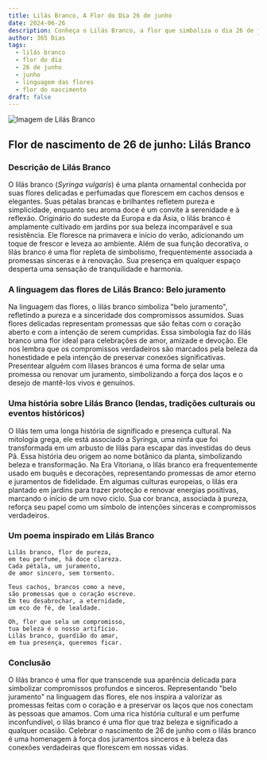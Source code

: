 ```yaml
---
title: Lilás Branco, A Flor do Dia 26 de junho
date: 2024-06-26
description: Conheça o Lilás Branco, a flor que simboliza o dia 26 de junho e seu significado 'Belo juramento'. Explore a beleza e o simbolismo desta flor encantadora.
author: 365 Dias
tags:
  - lilás branco
  - flor do dia
  - 26 de junho
  - junho
  - linguagem das flores
  - flor do nascimento
draft: false
---
```


![Imagem de Lilás Branco](https://cdn.pixabay.com/photo/2023/12/04/18/10/lilac-8430051_1280.jpg#center)


## Flor de nascimento de 26 de junho: Lilás Branco

### Descrição de Lilás Branco

O lilás branco (_Syringa vulgaris_) é uma planta ornamental conhecida por suas flores delicadas e perfumadas que florescem em cachos densos e elegantes. Suas pétalas brancas e brilhantes refletem pureza e simplicidade, enquanto seu aroma doce é um convite à serenidade e à reflexão. Originário do sudeste da Europa e da Ásia, o lilás branco é amplamente cultivado em jardins por sua beleza incomparável e sua resistência. Ele floresce na primavera e início do verão, adicionando um toque de frescor e leveza ao ambiente. Além de sua função decorativa, o lilás branco é uma flor repleta de simbolismo, frequentemente associada a promessas sinceras e à renovação. Sua presença em qualquer espaço desperta uma sensação de tranquilidade e harmonia.

### A linguagem das flores de Lilás Branco: Belo juramento

Na linguagem das flores, o lilás branco simboliza "belo juramento", refletindo a pureza e a sinceridade dos compromissos assumidos. Suas flores delicadas representam promessas que são feitas com o coração aberto e com a intenção de serem cumpridas. Essa simbologia faz do lilás branco uma flor ideal para celebrações de amor, amizade e devoção. Ele nos lembra que os compromissos verdadeiros são marcados pela beleza da honestidade e pela intenção de preservar conexões significativas. Presentear alguém com lilases brancos é uma forma de selar uma promessa ou renovar um juramento, simbolizando a força dos laços e o desejo de mantê-los vivos e genuínos.

### Uma história sobre Lilás Branco (lendas, tradições culturais ou eventos históricos)

O lilás tem uma longa história de significado e presença cultural. Na mitologia grega, ele está associado a Syringa, uma ninfa que foi transformada em um arbusto de lilás para escapar das investidas do deus Pã. Essa história deu origem ao nome botânico da planta, simbolizando beleza e transformação. Na Era Vitoriana, o lilás branco era frequentemente usado em buquês e decorações, representando promessas de amor eterno e juramentos de fidelidade. Em algumas culturas europeias, o lilás era plantado em jardins para trazer proteção e renovar energias positivas, marcando o início de um novo ciclo. Sua cor branca, associada à pureza, reforça seu papel como um símbolo de intenções sinceras e compromissos verdadeiros.

### Um poema inspirado em Lilás Branco

```
Lilás branco, flor de pureza,  
em teu perfume, há doce clareza.  
Cada pétala, um juramento,  
de amor sincero, sem tormento.  

Teus cachos, brancos como a neve,  
são promessas que o coração escreve.  
Em teu desabrochar, a eternidade,  
um eco de fé, de lealdade.  

Oh, flor que sela um compromisso,  
tua beleza é o nosso artifício.  
Lilás branco, guardião do amar,  
em tua presença, queremos ficar.  
```

### Conclusão

O lilás branco é uma flor que transcende sua aparência delicada para simbolizar compromissos profundos e sinceros. Representando "belo juramento" na linguagem das flores, ele nos inspira a valorizar as promessas feitas com o coração e a preservar os laços que nos conectam às pessoas que amamos. Com uma rica história cultural e um perfume inconfundível, o lilás branco é uma flor que traz beleza e significado a qualquer ocasião. Celebrar o nascimento de 26 de junho com o lilás branco é uma homenagem à força dos juramentos sinceros e à beleza das conexões verdadeiras que florescem em nossas vidas.